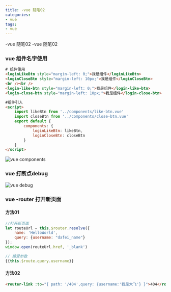 ```yaml
---
title: -vue 随笔02
categories: 
- vue
tags:
- vue
---
```

-vue 随笔02
-vue 随笔02

### vue  组件名字使用

```html
# 组件使用
<loginLikeBtn style="margin-left: 0;">我是组件</loginLikeBtn>
<loginCloseBtn style="margin-left: 10px;">我是组件</loginCloseBtn>
<br /><br />
<login-like-btn style="margin-left: 0;">我是组件</login-like-btn>
<login-close-btn style="margin-left: 10px;">我是组件</login-close-btn>

#组件引入
<script>
    import likeBtn from '../components/like-btn.vue'   
    import closeBtn from '../components/close-btn.vue'
    export default {
        components: {
            loginLikeBtn: likeBtn,
            loginCloseBtn: closeBtn
        }
    }
</script>

```

![vue components](/img/vue/other/components_name.png "vue components")

### vue 打断点debug

![vue debug](/img/vue/other/vue_debug.png "vue debug")

### vue -router 打开新页面

#### 方法01

```javascript
//打开新页面
let routeUrl = this.$router.resolve({
    name: 'HelloWorld',
    query: {username: "dafei_name"}
});
window.open(routeUrl.href, '_blank')

// 接受参数
{{this.$route.query.username}}
```

#### 方法02

```html
<router-link :to="{ path: '/404',query: {username:'我是大飞'} }">404</router-link> 
```





























